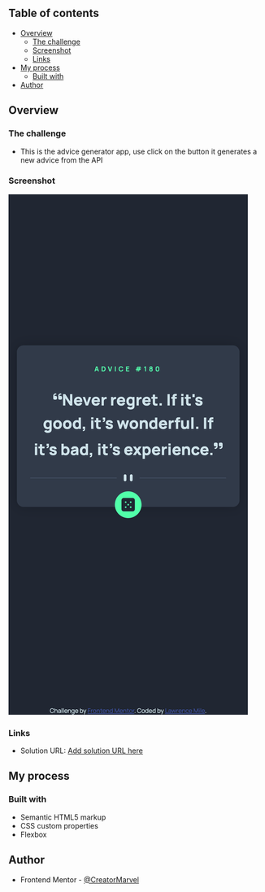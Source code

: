 ## Table of contents

- [Overview](#overview)
  - [The challenge](#the-challenge)
  - [Screenshot](#screenshot)
  - [Links](#links)
- [My process](#my-process)
  - [Built with](#built-with)
- [Author](#author)

## Overview

### The challenge

- This is the advice generator app, use click on the button it generates a new advice from the API

### Screenshot

![](<./images/127.0.0.1_5500_index.html(iPhone%2014%20Pro%20Max).png>)

### Links

- Solution URL: [Add solution URL here](https://your-solution-url.com)

## My process

### Built with

- Semantic HTML5 markup
- CSS custom properties
- Flexbox

## Author

- Frontend Mentor - [@CreatorMarvel](https://www.frontendmentor.io/profile/CreatorMarvel)
